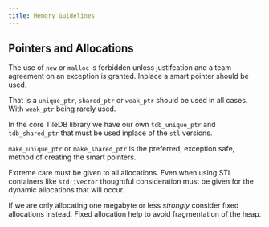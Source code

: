 ```yaml
---
title: Memory Guidelines
---
```


## Pointers and Allocations

The use of `new` or `malloc` is forbidden unless justifcation and a team
agreement on an exception is granted. Inplace a smart pointer should be used.

That is a `unique_ptr`, `shared_ptr` or `weak_ptr` should be used in all cases.
With `weak_ptr` being rarely used.

In the core TileDB library we have our own `tdb_unique_ptr` and `tdb_shared_ptr`
that must be used inplace of the `stl` versions.

`make_unique_ptr` or `make_shared_ptr` is the preferred, exception safe, method
of creating the smart pointers.

Extreme care must be given to all allocations. Even when using STL containers
like `std::vector` thoughtful consideration must be given for the dynamic
allocations that will occur.

If we are only allocating one megabyte or less _strongly_ consider fixed
allocations instead. Fixed allocation help to avoid fragmentation of the heap.
